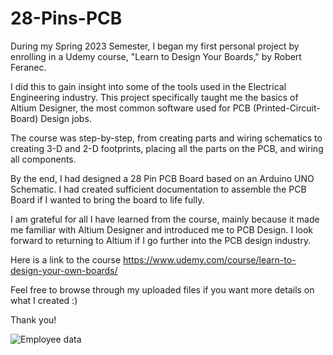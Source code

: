 # 28-Pins-PCB

During my Spring 2023 Semester, I began my first personal project by enrolling in a Udemy course, "Learn to Design Your Boards," by Robert Feranec.

I did this to gain insight into some of the tools used in the Electrical Engineering industry. This project specifically taught me the basics of Altium Designer, the most common software used for PCB (Printed-Circuit-Board) Design jobs.

The course was step-by-step, from creating parts and wiring schematics to creating 3-D and 2-D footprints, placing all the parts on the PCB, and wiring all components.

By the end, I had designed a 28 Pin PCB Board based on an Arduino UNO Schematic. I had created sufficient documentation to assemble the PCB Board if I wanted to bring the board to life fully.

I am grateful for all I have learned from the course, mainly because it made me familiar with Altium Designer and introduced me to PCB Design. I look forward to returning to Altium if I go further into the PCB design industry.

Here is a link to the course
https://www.udemy.com/course/learn-to-design-your-own-boards/

Feel free to browse through my uploaded files if you want more details on what I created :)

Thank you!

![Employee data](/repository/assets/employee.png?raw=true "Employee Data title")
